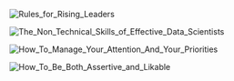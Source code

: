 ![Rules_for_Rising_Leaders](https://user-images.githubusercontent.com/76183189/163257863-c9f2fc4a-5cc7-48cc-9efe-f37531dd0103.PNG)

![The_Non_Technical_Skills_of_Effective_Data_Scientists](https://user-images.githubusercontent.com/76183189/163257945-3d2d0070-2e96-4d1d-a3ee-a802a7e1bae5.PNG)

![How_To_Manage_Your_Attention_And_Your_Priorities](https://user-images.githubusercontent.com/76183189/163257911-74286fe2-2f60-4fc4-b765-0b743c6ae16d.PNG)

![How_To_Be_Both_Assertive_and_Likable](https://user-images.githubusercontent.com/76183189/163257891-fabaf5f3-5270-464b-b9f7-68ba12a0e4bf.PNG)

